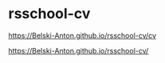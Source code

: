 # rsschool-cv
https://Belski-Anton.github.io/rsschool-cv/cv

https://Belski-Anton.github.io/rsschool-cv/
